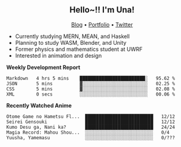 <h2 align="center">
  Hello~!! I'm Una!
</h2>

<p align="center">
  <a href="https://anarchy.website/">Blog</a> &bull;
  <a href="https://una-ada.github.io/">Portfolio</a> &bull;
  <a href="https://twitter.com/unaxiii">Twitter</a>
</p>

- Currently studying MERN, MEAN, and Haskell
- Planning to study WASM, Blender, and Unity
- Former physics and mathematics student at UWRF
- Interested in animation and design

**Weekly Development Report**

<!--START_SECTION:waka-->

```text
Markdown   4 hrs 5 mins    ████████████████████████░   95.62 %
JSON       5 mins          ▓░░░░░░░░░░░░░░░░░░░░░░░░   02.25 %
CSS        5 mins          ▓░░░░░░░░░░░░░░░░░░░░░░░░   02.08 %
XML        0 secs          ░░░░░░░░░░░░░░░░░░░░░░░░░   00.06 %
```

<!--END_SECTION:waka-->

**Recently Watched Anime**

<!-- RECENT-ANIME:START -->

    Otome Game no Hametsu Fl...  █████████████████████████   12/12
    Seirei Gensouki              █████████████████████████   12/12
    Kumo Desu ga, Nani ka?       █████████████████████████   24/24
    Magia Record: Mahou Shou...  ░░░░░░░░░░░░░░░░░░░░░░░░░   0/4
    Yuusha, Yamemasu             ░░░░░░░░░░░░░░░░░░░░░░░░░   0/???
<!-- RECENT-ANIME:END -->
